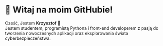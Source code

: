 # 🌟 Witaj na moim GitHubie!

Cześć, Jestem **Krzysztof** 👋 </br>
Jestem studentem, programistą Pythona i front-end developerem z pasją do tworzenia nowoczesnych aplikacji oraz eksplorowania świata cyberbezpieczeństwa.


